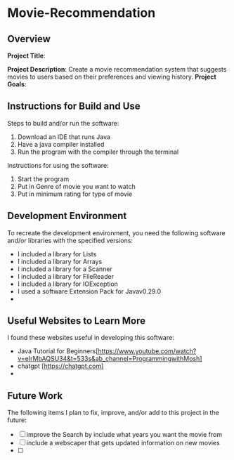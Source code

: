 # Movie-Recommendation
## Overview

**Project Title**:

**Project Description**:
Create a movie recommendation system that suggests movies to users based on their preferences and viewing history.
**Project Goals**:

## Instructions for Build and Use

Steps to build and/or run the software:

1. Download an IDE that runs Java
2. Have a java compiler installed
3. Run the program with the compiler through the terminal

Instructions for using the software:

1. Start the program 
2. Put in Genre of movie you want to watch
3. Put in minimum rating for type of movie

## Development Environment 

To recreate the development environment, you need the following software and/or libraries with the specified versions:

*  I included a library for Lists
*  I included a library for Arrays
*  I included a library for a Scanner
*  I included a library for FileReader
*  I included a library for IOException
* I used a software Extension Pack for Javav0.29.0
*

## Useful Websites to Learn More

I found these websites useful in developing this software:

* Java Tutorial for Beginners[https://www.youtube.com/watch?v=eIrMbAQSU34&t=533s&ab_channel=ProgrammingwithMosh]
* chatgpt [https://chatgpt.com]
*

## Future Work

The following items I plan to fix, improve, and/or add to this project in the future:

* [ ] improve the Search by include what years you want the movie from
* [ ] include a webscaper that gets updated information on new movies 
* [ ]
